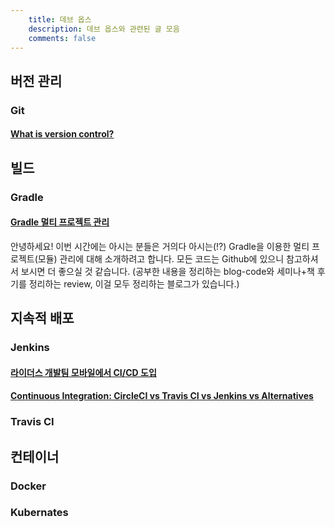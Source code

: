 ```yaml
---
    title: 데브 옵스
    description: 데브 옵스와 관련된 글 모음
    comments: false
---
```


## 버전 관리

### Git

#### [What is version control?](https://www.atlassian.com/git/tutorials/what-is-version-control)

## 빌드

### Gradle  

#### [Gradle 멀티 프로젝트 관리](https://jojoldu.tistory.com/123?category=721560)  

안녕하세요! 이번 시간에는 아시는 분들은 거의다 아시는(!?) Gradle을 이용한 멀티 프로젝트(모듈) 관리에 대해 소개하려고 합니다.
모든 코드는 Github에 있으니 참고하셔서 보시면 더 좋으실 것 같습니다.
(공부한 내용을 정리하는 blog-code와 세미나+책 후기를 정리하는 review, 이걸 모두 정리하는 블로그가 있습니다.)

## 지속적 배포

### Jenkins

#### [라이더스 개발팀 모바일에서 CI/CD 도입](http://woowabros.github.io/experience/2018/06/26/bros-cicd.html)

#### [Continuous Integration: CircleCI vs Travis CI vs Jenkins vs Alternatives](https://djangostars.com/blog/continuous-integration-circleci-vs-travisci-vs-jenkins/)

### Travis CI

## 컨테이너

### Docker

### Kubernates